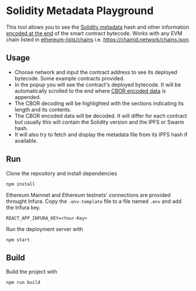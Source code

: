 # Solidity Metadata Playground

This tool allows you to see the [Solidity metadata](https://docs.soliditylang.org/en/latest/metadata.html) hash and other information [encoded at the end](https://docs.soliditylang.org/en/latest/metadata.html#encoding-of-the-metadata-hash-in-the-bytecode) of the smart contract bytecode. Works with any EVM chain listed in [ethereum-lists/chains](https://github.com/ethereum-lists/chains) i.e. https://chainid.network/chains.json.

## Usage

- Choose network and input the contract address to see its deployed bytecode. Some example contracts provided.
- In the popup you will see the contract's deployed bytecode. It will be automatically scrolled to the end where [CBOR encoded data](https://docs.soliditylang.org/en/latest/metadata.html#encoding-of-the-metadata-hash-in-the-bytecode) is appended.
- The CBOR decoding will be highlighted with the sections indicating its length and its contents.
- The CBOR encoded data will be decoded. It will differ for each contract but usually this will contain the Solidity version and the IPFS or Swarm hash.
- It will also try to fetch and display the metadata file from its IPFS hash if available.

## Run

Clone the repository and install dependencies

```
npm install
```

Ethereum Mainnet and Ethereum testnets' connections are provided throught Infura. Copy the `.env-template` file to a file named `.env` and add the Infura key.

```
REACT_APP_INFURA_KEY=<Your-Key>
```

Run the deployment server with

```
npm start
```

## Build

Build the project with

```
npm run build
```
